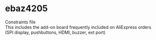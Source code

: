 # ebaz4205

Constraints file  
This includes the add-on board frequently included on AliExpress orders (SPI display, pushbuttons, HDMI, buzzer, ext port)
